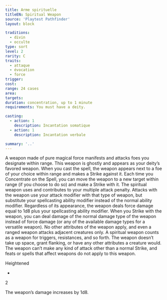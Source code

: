 ```yaml
---
title: Arme spirituelle
titleEN: Spiritual Weapon
source: 'Playtest Pathfinder'
layout: block

traditions:
  - divin
  - occulte
type: sort
level: 2
rarity: C
traits:
  - attaque
  - évocation
  - force
trigger: 
cost: 
range: 24 cases
area: 
targets: 
duration: concentration, up to 1 minute
requirements: You must have a deity.

casting:
  - action: 1
    description: Incantation somatique
  - action: 1
    description: Incantation verbale

summary: '..'
---
```

A weapon made of pure magical force manifests and attacks foes you designate within range. This weapon is ghostly and appears as your deity’s favored weapon. When you cast the spell, the weapon appears next to a foe of your choice within range and makes a Strike against it. Each time you Concentrate on the Spell, you can move the weapon to a new target within range (if you choose to do so) and make a Strike with it. The spiritual weapon uses and contributes to your multiple attack penalty. Attacks with the weapon use your attack modifier with that type of weapon, but substitute your spellcasting ability modifier instead of the normal ability modifier. Regardless of its appearance, the weapon deals force damage equal to 1d8 plus your spellcasting ability modifier. When you Strike with the weapon, you can deal damage of the normal damage type of the weapon instead of force damage (or any of the available damage types for a versatile weapon). No other attributes of the weapon apply, and even a ranged weapon attacks adjacent creatures only. A spiritual weapon counts as a weapon for triggers, resistances, and so forth. The weapon doesn’t take up space, grant flanking, or have any other attributes a creature would. The weapon can’t make any kind of attack other than a normal Strike, and feats or spells that affect weapons do not apply to this weapon.

Heightened

-

2

The weapon’s damage increases by 1d8.